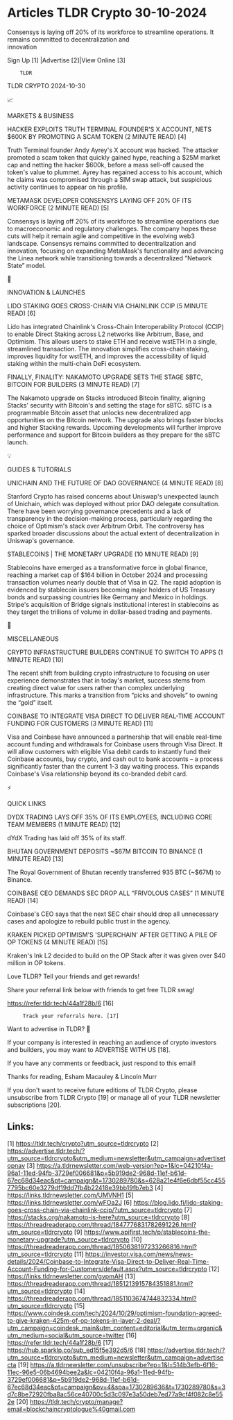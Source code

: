# Articles TLDR Crypto 30-10-2024

Consensys is laying off 20% of its workforce to streamline operations.
It remains committed to decentralization and
innovation ‌ ‌ ‌ ‌ ‌ ‌ ‌ ‌ ‌ ‌ ‌ ‌ ‌ ‌ ‌ ‌ ‌ ‌ ‌ ‌ ‌ ‌ ‌ ‌ ‌ ‌  ‌ ‌ ‌ ‌ ‌ ‌ ‌ ‌ ‌ ‌ ‌ ‌ ‌ ‌ ‌ ‌ ‌ ‌ ‌ ‌ ‌ ‌ ‌ ‌ ‌ ‌ 


 Sign Up [1] |Advertise [2]|View Online [3] 

		TLDR 

TLDR CRYPTO 2024-10-30

📈 

MARKETS & BUSINESS

 HACKER EXPLOITS TRUTH TERMINAL FOUNDER'S X ACCOUNT, NETS $600K BY
PROMOTING A SCAM TOKEN (2 MINUTE READ) [4] 

 Truth Terminal founder Andy Ayrey's X account was hacked. The
attacker promoted a scam token that quickly gained hype, reaching a
$25M market cap and netting the hacker $600k, before a mass sell-off
caused the token's value to plummet. Ayrey has regained access to his
account, which he claims was compromised through a SIM swap attack,
but suspicious activity continues to appear on his profile. 

 METAMASK DEVELOPER CONSENSYS LAYING OFF 20% OF ITS WORKFORCE (2
MINUTE READ) [5] 

 Consensys is laying off 20% of its workforce to streamline operations
due to macroeconomic and regulatory challenges. The company hopes
these cuts will help it remain agile and competitive in the evolving
web3 landscape. Consensys remains committed to decentralization and
innovation, focusing on expanding MetaMask's functionality and
advancing the Linea network while transitioning towards a
decentralized “Network State” model. 

🚀 

INNOVATION & LAUNCHES

 LIDO STAKING GOES CROSS-CHAIN VIA CHAINLINK CCIP (5 MINUTE READ) [6] 

 Lido has integrated Chainlink's Cross-Chain Interoperability Protocol
(CCIP) to enable Direct Staking across L2 networks like Arbitrum,
Base, and Optimism. This allows users to stake ETH and receive wstETH
in a single, streamlined transaction. The innovation simplifies
cross-chain staking, improves liquidity for wstETH, and improves the
accessibility of liquid staking within the multi-chain DeFi ecosystem.


 FINALLY, FINALITY: NAKAMOTO UPGRADE SETS THE STAGE SBTC, BITCOIN FOR
BUILDERS (3 MINUTE READ) [7] 

 The Nakamoto upgrade on Stacks introduced Bitcoin finality, aligning
Stacks' security with Bitcoin's and setting the stage for sBTC. sBTC
is a programmable Bitcoin asset that unlocks new decentralized app
opportunities on the Bitcoin network. The upgrade also brings faster
blocks and higher Stacking rewards. Upcoming developments will further
improve performance and support for Bitcoin builders as they prepare
for the sBTC launch. 

💡 

GUIDES & TUTORIALS

 UNICHAIN AND THE FUTURE OF DAO GOVERNANCE (4 MINUTE READ) [8] 

 Stanford Crypto has raised concerns about Uniswap's unexpected launch
of Unichain, which was deployed without prior DAO delegate
consultation. There have been worrying governance precedents and a
lack of transparency in the decision-making process, particularly
regarding the choice of Optimism's stack over Arbitrum Orbit. The
controversy has sparked broader discussions about the actual extent of
decentralization in Uniswap's governance. 

 STABLECOINS | THE MONETARY UPGRADE (10 MINUTE READ) [9] 

 Stablecoins have emerged as a transformative force in global finance,
reaching a market cap of $164 billion in October 2024 and processing
transaction volumes nearly double that of Visa in Q2. The rapid
adoption is evidenced by stablecoin issuers becoming major holders of
US Treasury bonds and surpassing countries like Germany and Mexico in
holdings. Stripe's acquisition of Bridge signals institutional
interest in stablecoins as they target the trillions of volume in
dollar-based trading and payments. 

🦄 

MISCELLANEOUS

 CRYPTO INFRASTRUCTURE BUILDERS CONTINUE TO SWITCH TO APPS (1 MINUTE
READ) [10] 

 The recent shift from building crypto infrastructure to focusing on
user experience demonstrates that in today's market, success stems
from creating direct value for users rather than complex underlying
infrastructure. This marks a transition from “picks and shovels”
to owning the “gold” itself. 

 COINBASE TO INTEGRATE VISA DIRECT TO DELIVER REAL-TIME ACCOUNT
FUNDING FOR CUSTOMERS (3 MINUTE READ) [11] 

 Visa and Coinbase have announced a partnership that will enable
real-time account funding and withdrawals for Coinbase users through
Visa Direct. It will allow customers with eligible Visa debit cards to
instantly fund their Coinbase accounts, buy crypto, and cash out to
bank accounts – a process significantly faster than the current 1-3
day waiting process. This expands Coinbase's Visa relationship beyond
its co-branded debit card. 

⚡ 

QUICK LINKS

 DYDX TRADING LAYS OFF 35% OF ITS EMPLOYEES, INCLUDING CORE TEAM
MEMBERS (1 MINUTE READ) [12] 

 dYdX Trading has laid off 35% of its staff. 

 BHUTAN GOVERNMENT DEPOSITS ~$67M BITCOIN TO BINANCE (1 MINUTE READ)
[13] 

 The Royal Government of Bhutan recently transferred 935 BTC (~$67M)
to Binance. 

 COINBASE CEO DEMANDS SEC DROP ALL “FRIVOLOUS CASES” (1 MINUTE
READ) [14] 

 Coinbase's CEO says that the next SEC chair should drop all
unnecessary cases and apologize to rebuild public trust in the agency.


 KRAKEN PICKED OPTIMISM'S 'SUPERCHAIN' AFTER GETTING A PILE OF OP
TOKENS (4 MINUTE READ) [15] 

 Kraken's Ink L2 decided to build on the OP Stack after it was given
over $40 million in OP tokens. 

Love TLDR? Tell your friends and get rewards!

 Share your referral link below with friends to get free TLDR swag! 

 https://refer.tldr.tech/44a1f28b/6 [16] 

		 Track your referrals here. [17] 

Want to advertise in TLDR? 📰

 If your company is interested in reaching an audience of crypto
investors and builders, you may want to ADVERTISE WITH US [18]. 

 If you have any comments or feedback, just respond to this email! 

Thanks for reading, 
Esham Macauley & Lincoln Murr 

If you don't want to receive future editions of TLDR Crypto, please
unsubscribe from TLDR Crypto [19] or manage all of your TLDR
newsletter subscriptions [20]. 

 

Links:
------
[1] https://tldr.tech/crypto?utm_source=tldrcrypto
[2] https://advertise.tldr.tech/?utm_source=tldrcrypto&utm_medium=newsletter&utm_campaign=advertisetopnav
[3] https://a.tldrnewsletter.com/web-version?ep=1&lc=04210f4a-96a1-11ed-94fb-3729ef006681&p=5b919de2-968d-11ef-b61d-67ec68d34eac&pt=campaign&t=1730289780&s=628a21e4f6e6dbf55cc4557795bc60e3279df19dd7fb4b22418e39bb19fb7eb3
[4] https://links.tldrnewsletter.com/UMVNH1
[5] https://links.tldrnewsletter.com/wFOa2J
[6] https://blog.lido.fi/lido-staking-goes-cross-chain-via-chainlink-ccip/?utm_source=tldrcrypto
[7] https://stacks.org/nakamoto-is-here?utm_source=tldrcrypto
[8] https://threadreaderapp.com/thread/1847776831782691226.html?utm_source=tldrcrypto
[9] https://www.apifirst.tech/p/stablecoins-the-monetary-upgrade?utm_source=tldrcrypto
[10] https://threadreaderapp.com/thread/1850638197233266816.html?utm_source=tldrcrypto
[11] https://investor.visa.com/news/news-details/2024/Coinbase-to-Integrate-Visa-Direct-to-Deliver-Real-Time-Account-Funding-for-Customers/default.aspx?utm_source=tldrcrypto
[12] https://links.tldrnewsletter.com/gvpmAH
[13] https://threadreaderapp.com/thread/1851213915784351881.html?utm_source=tldrcrypto
[14] https://threadreaderapp.com/thread/1851103674744832334.html?utm_source=tldrcrypto
[15] https://www.coindesk.com/tech/2024/10/29/optimism-foundation-agreed-to-give-kraken-425m-of-op-tokens-in-layer-2-deal/?utm_campaign=coindesk_main&utm_content=editorial&utm_term=organic&utm_medium=social&utm_source=twitter
[16] https://refer.tldr.tech/44a1f28b/6
[17] https://hub.sparklp.co/sub_ed15f5e392d5/6
[18] https://advertise.tldr.tech/?utm_source=tldrcrypto&utm_medium=newsletter&utm_campaign=advertisecta
[19] https://a.tldrnewsletter.com/unsubscribe?ep=1&l=514b3efb-6f16-11ec-96e5-06b4694bee2a&lc=04210f4a-96a1-11ed-94fb-3729ef006681&p=5b919de2-968d-11ef-b61d-67ec68d34eac&pt=campaign&pv=4&spa=1730289636&t=1730289780&s=3d7c8be72920fba8ac56ce40700c5d3c097e3a50deb7ed77a9cf4f082c8e552e
[20] https://tldr.tech/crypto/manage?email=blockchaincryptologue%40gmail.com